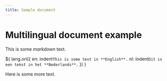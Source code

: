 ```yaml
---
title: Sample document
---
```


# Multilingual document example

This is some _markdown_ text.

${ lang.ori({
  en: indent`
    This is some text in **English**.
  `
  nl: indent`
    Dit is een tekst in het **Nederlands**.
  `
}) }

Here is some more text.
